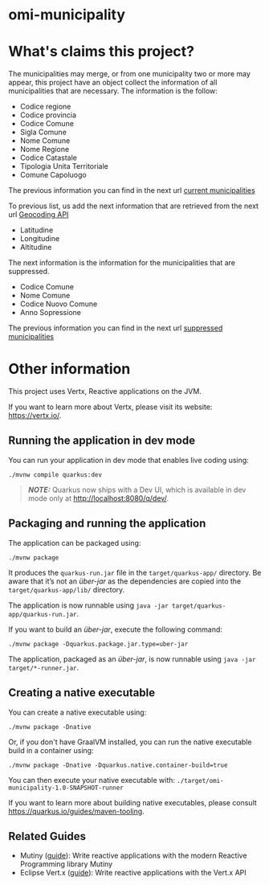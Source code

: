 # omi-municipality

# What's claims this project?

The municipalities may merge, or from one municipality two or more may appear, this project have an object collect the
information of all municipalities that are necessary. The information is the follow:

- Codice regione
- Codice provincia
- Codice Comune
- Sigla Comune
- Nome Comune
- Nome Regione
- Codice Catastale
- Tipologia Unita Territoriale
- Comune Capoluogo

The previous information you can find in the next
url [current municipalities](https://www.istat.it/storage/codici-unita-amministrative/Archivio-elenco-comuni-codici%20e-denominazioni_Anno_2024.zip)

To previous list, us add the next information that are retrieved from the next
url [Geocoding API](https://developers.google.com/maps/documentation/geocoding/overview?hl=it)

- Latitudine
- Longitudine
- Altitudine

The next information is the information for the municipalities that are suppressed.

- Codice Comune
- Nome Comune
- Codice Nuovo Comune
- Anno Sopressione

The previous information you can find in the next
url [suppressed municipalities](https://www.istat.it/wp-content/uploads/2024/09/Elenco-comuni-soppressi.zip)

# Other information

This project uses Vertx, Reactive applications on the JVM.

If you want to learn more about Vertx, please visit its website: <https://vertx.io/>.

## Running the application in dev mode

You can run your application in dev mode that enables live coding using:

```shell script
./mvnw compile quarkus:dev
```

> **_NOTE:_**  Quarkus now ships with a Dev UI, which is available in dev mode only at <http://localhost:8080/q/dev/>.

## Packaging and running the application

The application can be packaged using:

```shell script
./mvnw package
```

It produces the `quarkus-run.jar` file in the `target/quarkus-app/` directory.
Be aware that it’s not an _über-jar_ as the dependencies are copied into the `target/quarkus-app/lib/` directory.

The application is now runnable using `java -jar target/quarkus-app/quarkus-run.jar`.

If you want to build an _über-jar_, execute the following command:

```shell script
./mvnw package -Dquarkus.package.jar.type=uber-jar
```

The application, packaged as an _über-jar_, is now runnable using `java -jar target/*-runner.jar`.

## Creating a native executable

You can create a native executable using:

```shell script
./mvnw package -Dnative
```

Or, if you don't have GraalVM installed, you can run the native executable build in a container using:

```shell script
./mvnw package -Dnative -Dquarkus.native.container-build=true
```

You can then execute your native executable with: `./target/omi-municipality-1.0-SNAPSHOT-runner`

If you want to learn more about building native executables, please consult <https://quarkus.io/guides/maven-tooling>.

## Related Guides

- Mutiny ([guide](https://quarkus.io/guides/mutiny-primer)): Write reactive applications with the modern Reactive
  Programming library Mutiny
- Eclipse Vert.x ([guide](https://quarkus.io/guides/vertx)): Write reactive applications with the Vert.x API
